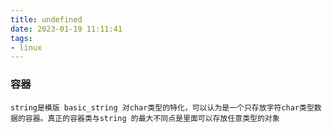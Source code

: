 ```yaml
---
title: undefined
date: 2023-01-19 11:11:41
tags:
- linux
---
```


### 容器

```
string是模版 basic_string 对char类型的特化，可以认为是一个只存放字符char类型数据的容器。真正的容器类与string 的最大不同点是里面可以存放任意类型的对象
```

